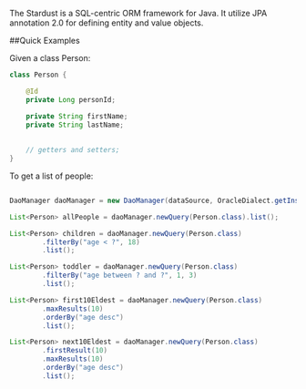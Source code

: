 The Stardust is a SQL-centric ORM framework for Java. It utilize JPA annotation 2.0 for defining entity and value objects.

##Quick Examples

Given a class Person:

``` java
class Person {

	@Id
	private Long personId;

	private String firstName;
	private String lastName;
	
	
	// getters and setters;
}
```
To get a list of people:

``` java

DaoManager daoManager = new DaoManager(dataSource, OracleDialect.getInstance());

List<Person> allPeople = daoManager.newQuery(Person.class).list();

List<Person> children = daoManager.newQuery(Person.class)
		.filterBy("age < ?", 18)
		.list();

List<Person> toddler = daoManager.newQuery(Person.class)
		.filterBy("age between ? and ?", 1, 3)
		.list();

List<Person> first10Eldest = daoManager.newQuery(Person.class)
		.maxResults(10)
		.orderBy("age desc")
		.list();

List<Person> next10Eldest = daoManager.newQuery(Person.class)
		.firstResult(10)
		.maxResults(10)
		.orderBy("age desc")
		.list();

```

